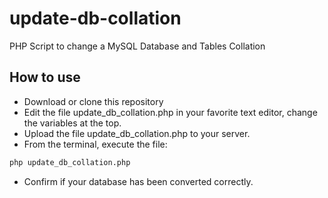 # update-db-collation
PHP Script to change a MySQL Database and Tables Collation

## How to use

- Download or clone this repository
- Edit the file update_db_collation.php in your favorite text editor, change the variables at the top.
- Upload the file update_db_collation.php to your server.
- From the terminal, execute the file:
```bash
php update_db_collation.php
```
- Confirm if your database has been converted correctly.
